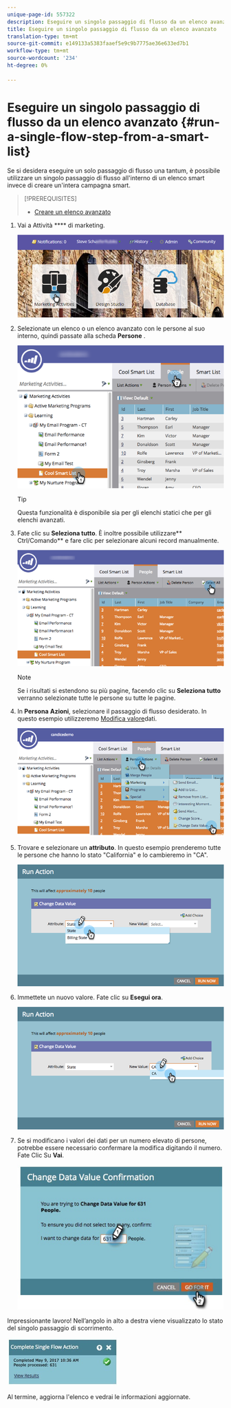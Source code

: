 ```yaml
---
unique-page-id: 557322
description: Eseguire un singolo passaggio di flusso da un elenco avanzato - Marketo Docs - Documentazione prodotto
title: Eseguire un singolo passaggio di flusso da un elenco avanzato
translation-type: tm+mt
source-git-commit: e149133a5383faaef5e9c9b7775ae36e633ed7b1
workflow-type: tm+mt
source-wordcount: '234'
ht-degree: 0%

---
```



# Eseguire un singolo passaggio di flusso da un elenco avanzato {#run-a-single-flow-step-from-a-smart-list}

Se si desidera eseguire un solo passaggio di flusso una tantum, è possibile utilizzare un singolo passaggio di flusso all&#39;interno di un elenco smart invece di creare un&#39;intera campagna smart.

>[!PREREQUISITES]
>
>* [Creare un elenco avanzato](../../../../product-docs/core-marketo-concepts/smart-lists-and-static-lists/creating-a-smart-list/create-a-smart-list.md)

>



1. Vai a Attività **** di marketing.

   ![](assets/login-marketing-activities-1.png)

1. Selezionate un elenco o un elenco avanzato con le persone al suo interno, quindi passate alla scheda **Persone** .

   ![](assets/smartlistpeopletab-hands.png)

   >[!TIP]
   >
   >Questa funzionalità è disponibile sia per gli elenchi statici che per gli elenchi avanzati.

1. Fate clic su **Seleziona tutto**. È inoltre possibile utilizzare** Ctrl/Comando** e fare clic per selezionare alcuni record manualmente.

   ![](assets/smartlist-selectallhand.png)

   >[!NOTE]
   >
   >Se i risultati si estendono su più pagine, facendo clic su **Seleziona tutto** verranno selezionate tutte le persone su tutte le pagine.

1. In **Persona** **Azioni**, selezionare il passaggio di flusso desiderato. In questo esempio utilizzeremo [Modifica valore](../../../../product-docs/core-marketo-concepts/smart-campaigns/flow-actions/change-data-value.md)dati.

   ![](assets/personactions-hands.png)

1. Trovare e selezionare un **attributo**. In questo esempio prenderemo tutte le persone che hanno lo stato &quot;California&quot; e lo cambieremo in &quot;CA&quot;.

   ![](assets/runaction-hands.png)

1. Immettete un nuovo valore. Fate clic su **Esegui ora**.

   ![](assets/runactionnewvalue-hands.png)

1. Se si modificano i valori dei dati per un numero elevato di persone, potrebbe essere necessario confermare la modifica digitando il numero. Fate Clic Su **Vai**.

   ![](assets/changedatavalue.jpg)

Impressionante lavoro! Nell’angolo in alto a destra viene visualizzato lo stato del singolo passaggio di scorrimento.

![](assets/completesingleflowaction.jpg)

Al termine, aggiorna l&#39;elenco e vedrai le informazioni aggiornate.
